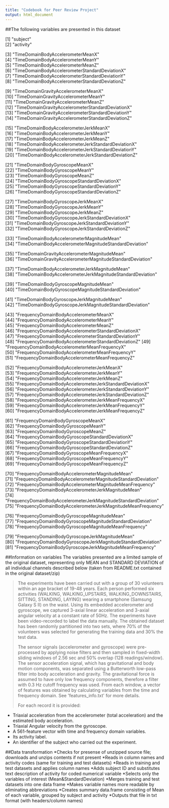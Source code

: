 ```yaml
---
title: "Codebook for Peer Review Project"
output: html_document
---
```



##The following variables are presented in this dataset

[1] "subject"                                                            
[2] "activity" 
 
[3] "TimeDomainBodyAccelerometerMeanX"                              
[4] "TimeDomainBodyAccelerometerMeanY"                              
[5] "TimeDomainBodyAccelerometerMeanZ"                              
[6] "TimeDomainBodyAccelerometerStandardDeviationX"                 
[7] "TimeDomainBodyAccelerometerStandardDeviationY"                 
[8] "TimeDomainBodyAccelerometerStandardDeviationZ"  
 
[9] "TimeDomainGravityAccelerometerMeanX"                           
[10] "TimeDomainGravityAccelerometerMeanY"                           
[11] "TimeDomainGravityAccelerometerMeanZ"                           
[12] "TimeDomainGravityAccelerometerStandardDeviationX"              
[13] "TimeDomainGravityAccelerometerStandardDeviationY"              
[14] "TimeDomainGravityAccelerometerStandardDeviationZ"     

[15] "TimeDomainBodyAccelerometerJerkMeanX"                          
[16] "TimeDomainBodyAccelerometerJerkMeanY"                          
[17] "TimeDomainBodyAccelerometerJerkMeanZ"                          
[18] "TimeDomainBodyAccelerometerJerkStandardDeviationX"             
[19] "TimeDomainBodyAccelerometerJerkStandardDeviationY"             
[20] "TimeDomainBodyAccelerometerJerkStandardDeviationZ"        

[21] "TimeDomainBodyGyroscopeMeanX"                                  
[22] "TimeDomainBodyGyroscopeMeanY"                                  
[23] "TimeDomainBodyGyroscopeMeanZ"                                  
[24] "TimeDomainBodyGyroscopeStandardDeviationX"                     
[25] "TimeDomainBodyGyroscopeStandardDeviationY"                     
[26] "TimeDomainBodyGyroscopeStandardDeviationZ"  

[27] "TimeDomainBodyGyroscopeJerkMeanX"                                   
[28] "TimeDomainBodyGyroscopeJerkMeanY"                                   
[29] "TimeDomainBodyGyroscopeJerkMeanZ"                                   
[30] "TimeDomainBodyGyroscopeJerkStandardDeviationX"                      
[31] "TimeDomainBodyGyroscopeJerkStandardDeviationY"                      
[32] "TimeDomainBodyGyroscopeJerkStandardDeviationZ"

[33] "TimeDomainBodyAccelerometerMagnitudeMean"                           
[34] "TimeDomainBodyAccelerometerMagnitudeStandardDeviation"

[35] "TimeDomainGravityAccelerometerMagnitudeMean"                        
[36] "TimeDomainGravityAccelerometerMagnitudeStandardDeviation"

[37] "TimeDomainBodyAccelerometerJerkMagnitudeMean"                       
[38] "TimeDomainBodyAccelerometerJerkMagnitudeStandardDeviation"

[39] "TimeDomainBodyGyroscopeMagnitudeMean"                               
[40] "TimeDomainBodyGyroscopeMagnitudeStandardDeviation"

[41] "TimeDomainBodyGyroscopeJerkMagnitudeMean"                           
[42] "TimeDomainBodyGyroscopeJerkMagnitudeStandardDeviation" 

[43] "FrequencyDomainBodyAccelerometerMeanX"                         
[44] "FrequencyDomainBodyAccelerometerMeanY"                         
[45] "FrequencyDomainBodyAccelerometerMeanZ"                         
[46] "FrequencyDomainBodyAccelerometerStandardDeviationX"            
[47] "FrequencyDomainBodyAccelerometerStandardDeviationY"            
[48] "FrequencyDomainBodyAccelerometerStandardDeviationZ"
[49] "FrequencyDomainBodyAccelerometerMeanFrequencyX"                
[50] "FrequencyDomainBodyAccelerometerMeanFrequencyY"                
[51] "FrequencyDomainBodyAccelerometerMeanFrequencyZ" 

[52] "FrequencyDomainBodyAccelerometerJerkMeanX"                     
[53] "FrequencyDomainBodyAccelerometerJerkMeanY"                     
[54] "FrequencyDomainBodyAccelerometerJerkMeanZ"                     
[55] "FrequencyDomainBodyAccelerometerJerkStandardDeviationX"        
[56] "FrequencyDomainBodyAccelerometerJerkStandardDeviationY"        
[57] "FrequencyDomainBodyAccelerometerJerkStandardDeviationZ"        
[58] "FrequencyDomainBodyAccelerometerJerkMeanFrequencyX"            
[59] "FrequencyDomainBodyAccelerometerJerkMeanFrequencyY"            
[60] "FrequencyDomainBodyAccelerometerJerkMeanFrequencyZ"

[61] "FrequencyDomainBodyGyroscopeMeanX"                             
[62] "FrequencyDomainBodyGyroscopeMeanY"                             
[63] "FrequencyDomainBodyGyroscopeMeanZ"                             
[64] "FrequencyDomainBodyGyroscopeStandardDeviationX"                
[65] "FrequencyDomainBodyGyroscopeStandardDeviationY"                
[66] "FrequencyDomainBodyGyroscopeStandardDeviationZ"                
[67] "FrequencyDomainBodyGyroscopeMeanFrequencyX"                    
[68] "FrequencyDomainBodyGyroscopeMeanFrequencyY"                    
[69] "FrequencyDomainBodyGyroscopeMeanFrequencyZ" 

[70] "FrequencyDomainBodyAccelerometerMagnitudeMean"                 
[71] "FrequencyDomainBodyAccelerometerMagnitudeStandardDeviation"    
[72] "FrequencyDomainBodyAccelerometerMagnitudeMeanFrequency"        
[73] "FrequencyDomainBodyAccelerometerJerkMagnitudeMean"             
[74] "FrequencyDomainBodyAccelerometerJerkMagnitudeStandardDeviation"
[75] "FrequencyDomainBodyAccelerometerJerkMagnitudeMeanFrequency" 

[76] "FrequencyDomainBodyGyroscopeMagnitudeMean"                     
[77] "FrequencyDomainBodyGyroscopeMagnitudeStandardDeviation"        
[78] "FrequencyDomainBodyGyroscopeMagnitudeMeanFrequency"

[79] "FrequencyDomainBodyGyroscopeJerkMagnitudeMean"                 
[80] "FrequencyDomainBodyGyroscopeJerkMagnitudeStandardDeviation"    
[81] "FrequencyDomainBodyGyroscopeJerkMagnitudeMeanFrequency"

##Information on variables
The variables presented are a limited sample of the original dataset, representing only MEAN and STANDARD DEVIATION of all individual channels described below (taken from README.txt contained in the original dataset/zip)

>The experiments have been carried out with a group of 30 volunteers within an age bracket of 19-48 years. Each person performed six activities (WALKING, WALKING_UPSTAIRS, WALKING_DOWNSTAIRS, SITTING, STANDING, LAYING) wearing a smartphone (Samsung Galaxy S II) on the waist. Using its embedded accelerometer and gyroscope, we captured 3-axial linear acceleration and 3-axial angular velocity at a constant rate of 50Hz. The experiments have been video-recorded to label the data manually. The obtained dataset has been randomly partitioned into two sets, where 70% of the volunteers was selected for generating the training data and 30% the test data. 
>
>The sensor signals (accelerometer and gyroscope) were pre-processed by applying noise filters and then sampled in fixed-width sliding windows of 2.56 sec and 50% overlap (128 readings/window). The sensor acceleration signal, which has gravitational and body motion components, was separated using a Butterworth low-pass filter into body acceleration and gravity. The gravitational force is assumed to have only low frequency components, therefore a filter with 0.3 Hz cutoff frequency was used. From each window, a vector of features was obtained by calculating variables from the time and frequency domain. See 'features_info.txt' for more details. 
>
>For each record it is provided:
>
- Triaxial acceleration from the accelerometer (total acceleration) and the estimated body acceleration.
- Triaxial Angular velocity from the gyroscope. 
- A 561-feature vector with time and frequency domain variables. 
- Its activity label. 
- An identifier of the subject who carried out the experiment.


     
##Data transformation
*Checks for presense of unzipped source file; downloads and unzips contents if not present
*Reads in column names and activity codes (same for training and test datasets)
*Reads in training and test datasets and applies column names
*Adds subject ID and substitutes text description of activity for coded numerical variable
*Selects only the variables of interest (Mean&StandardDeviation)
*Merges training and test datasets into one data frame
*Makes variable names more readable by eliminating abbreviations
*Creates summary data.frame consisting of Mean of each variable, grouped by subject and activity
*Outputs that file in txt format (with headers/column names)

     